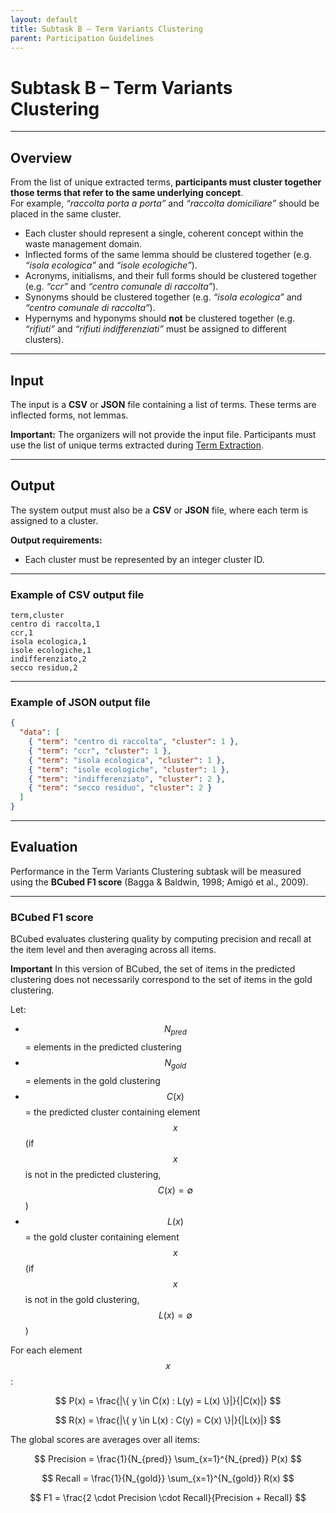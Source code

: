 ```yaml
---
layout: default
title: Subtask B – Term Variants Clustering
parent: Participation Guidelines
---
```


# Subtask B – Term Variants Clustering

---
## Overview

From the list of unique extracted terms, **participants must cluster together those terms that refer to the same underlying concept**.  
For example, *“raccolta porta a porta”* and *“raccolta domiciliare”* should be placed in the same cluster.

- Each cluster should represent a single, coherent concept within the waste management domain.
- Inflected forms of the same lemma should be clustered together (e.g. *“isola ecologica”* and *“isole ecologiche”*).
- Acronyms, initialisms, and their full forms should be clustered together (e.g. *“ccr”* and *“centro comunale di raccolta”*).
- Synonyms should be clustered together (e.g. *“isola ecologica”* and *“centro comunale di raccolta”*).
- Hypernyms and hyponyms should **not** be clustered together (e.g. *“rifiuti”* and *“rifiuti indifferenziati”* must be assigned to different clusters).

---
## Input

The input is a **CSV** or **JSON** file containing a list of terms.
These terms are inflected forms, not lemmas.  

**Important:** The organizers will not provide the input file. Participants must use the list of unique terms extracted during [Term Extraction](subtask_a.md).

---
## Output

The system output must also be a **CSV** or **JSON** file, where each term is assigned to a cluster.

**Output requirements:**  
- Each cluster must be represented by an integer cluster ID.

---
### Example of CSV output file

```
term,cluster
centro di raccolta,1
ccr,1
isola ecologica,1
isole ecologiche,1
indifferenziato,2
secco residuo,2
```

---
### Example of JSON output file

```json
{
  "data": [
    { "term": "centro di raccolta", "cluster": 1 },
    { "term": "ccr", "cluster": 1 },
    { "term": "isola ecologica", "cluster": 1 },
    { "term": "isole ecologiche", "cluster": 1 },
    { "term": "indifferenziato", "cluster": 2 },
    { "term": "secco residuo", "cluster": 2 }
  ]
}
```

---
## Evaluation
Performance in the Term Variants Clustering subtask will be measured using the **BCubed F1 score** (Bagga & Baldwin, 1998; Amigó et al., 2009).  

---
### BCubed F1 score

BCubed evaluates clustering quality by computing precision and recall at the item level and then averaging across all items.

**Important** In this version of BCubed, the set of items in the predicted clustering does not necessarily correspond to the set of items in the gold clustering.

Let:

* $$N_{pred}$$ = elements in the predicted clustering  
* $$N_{gold}$$ = elements in the gold clustering  
* $$C(x)$$ = the predicted cluster containing element $$x$$ (if $$x$$ is not in the predicted clustering, $$C(x)=\emptyset$$)
* $$L(x)$$ = the gold cluster containing element $$x$$ (if $$x$$ is not in the gold clustering, $$L(x)=\emptyset$$)

For each element $$x$$:

$$
P(x) = \frac{|\{ y \in C(x) : L(y) = L(x) \}|}{|C(x)|}
$$

$$
R(x) = \frac{|\{ y \in L(x) : C(y) = C(x) \}|}{|L(x)|}
$$

The global scores are averages over all items:

$$
Precision = \frac{1}{N_{pred}} \sum_{x=1}^{N_{pred}} P(x)
$$

$$
Recall = \frac{1}{N_{gold}} \sum_{x=1}^{N_{gold}} R(x)
$$

$$
F1 = \frac{2 \cdot Precision \cdot Recall}{Precision + Recall}
$$
